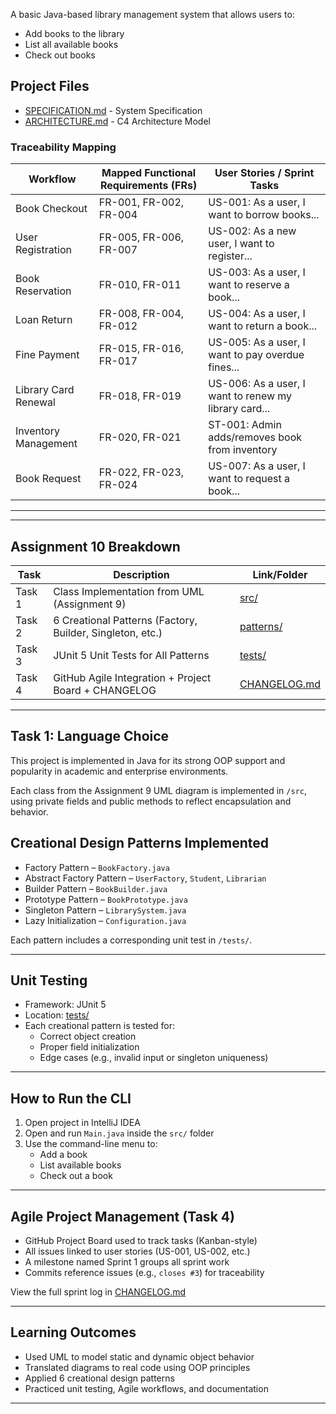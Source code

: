 A basic Java-based library management system that allows users to:
- Add books to the library
- List all available books
- Check out books 
## Project Files
- [SPECIFICATION.md](SPECIFICATION.md) - System Specification
- [ARCHITECTURE.md](ARCHITECTURE.md) - C4 Architecture Model


### Traceability Mapping

| **Workflow**            | **Mapped Functional Requirements (FRs)** | **User Stories / Sprint Tasks**                                |
|-------------------------|------------------------------------------|----------------------------------------------------------------|
| Book Checkout           | FR-001, FR-002, FR-004                   | US-001: As a user, I want to borrow books...                   |
| User Registration       | FR-005, FR-006, FR-007                   | US-002: As a new user, I want to register...                   |
| Book Reservation        | FR-010, FR-011                           | US-003: As a user, I want to reserve a book...                 |
| Loan Return             | FR-008, FR-004, FR-012                   | US-004: As a user, I want to return a book...                  |
| Fine Payment            | FR-015, FR-016, FR-017                   | US-005: As a user, I want to pay overdue fines...              |
| Library Card Renewal    | FR-018, FR-019                           | US-006: As a user, I want to renew my library card...          |
| Inventory Management    | FR-020, FR-021                           | ST-001: Admin adds/removes book from inventory                 |
| Book Request            | FR-022, FR-023, FR-024                   | US-007: As a user, I want to request a book...                 |

----------


---

##  Assignment 10 Breakdown

| Task    | Description                                               | Link/Folder                    |
|---------|-----------------------------------------------------------|--------------------------------|
|  Task 1 | Class Implementation from UML (Assignment 9)              | [src/](./src)                  |
|  Task 2 | 6 Creational Patterns (Factory, Builder, Singleton, etc.) | [patterns/](./patterns)        |
|  Task 3 | JUnit 5 Unit Tests for All Patterns                       | [tests/](./tests)              |
|  Task 4 | GitHub Agile Integration + Project Board + CHANGELOG      | [CHANGELOG.md](./ChangeLog.md) |

---

## Task 1: Language Choice

This project is implemented in Java for its strong OOP support and popularity in academic and enterprise environments.

Each class from the Assignment 9 UML diagram is implemented in `/src`, using private fields and public methods to reflect encapsulation and behavior.

##  Creational Design Patterns Implemented

-  Factory Pattern – `BookFactory.java`
-  Abstract Factory Pattern – `UserFactory`, `Student`, `Librarian`
-  Builder Pattern – `BookBuilder.java`
-  Prototype Pattern – `BookPrototype.java`
-  Singleton Pattern – `LibrarySystem.java`
-  Lazy Initialization – `Configuration.java`

Each pattern includes a corresponding unit test in `/tests/`.

---

##  Unit Testing

- Framework: JUnit 5
- Location: [tests/](./tests)
- Each creational pattern is tested for:
    - Correct object creation
    - Proper field initialization
    - Edge cases (e.g., invalid input or singleton uniqueness)

---

##  How to Run the CLI

1. Open project in IntelliJ IDEA
2. Open and run `Main.java` inside the `src/` folder
3. Use the command-line menu to:
    - Add a book
    - List available books
    - Check out a book

---

##  Agile Project Management (Task 4)

-  GitHub Project Board used to track tasks (Kanban-style)
-  All issues linked to user stories (US-001, US-002, etc.)
-  A milestone named Sprint 1 groups all sprint work
-  Commits reference issues (e.g., `closes #3`) for traceability

View the full sprint log in [CHANGELOG.md](./ChangeLog.md)

---

##  Learning Outcomes

- Used UML to model static and dynamic object behavior
- Translated diagrams to real code using OOP principles
- Applied 6 creational design patterns
- Practiced unit testing, Agile workflows, and documentation

---

